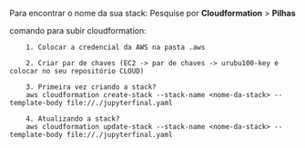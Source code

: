 Para encontrar o nome da sua stack:
Pesquise por **Cloudformation** >  **Pilhas**

comando para subir cloudformation:
```
    1. Colocar a credencial da AWS na pasta .aws
    
    2. Criar par de chaves (EC2 -> par de chaves -> urubu100-key e colocar no seu repositório CLOUD)

    3. Primeira vez criando a stack?
    aws cloudformation create-stack --stack-name <nome-da-stack> --template-body file://./jupyterfinal.yaml

    4. Atualizando a stack?
    aws cloudformation update-stack --stack-name <nome-da-stack> --template-body file://./jupyterfinal.yaml 
```